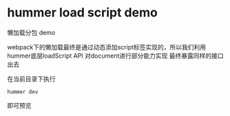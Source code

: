 # hummer load script demo

懒加载分包 demo

webpack下的懒加载最终是通过动态添加script标签实现的，所以我们利用hummer底层loadScript API 对document进行部分能力实现 最终暴露同样的接口出去

在当前目录下执行
```
hummer dev
```
即可预览
